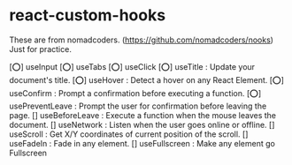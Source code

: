 # react-custom-hooks

These are from nomadcoders. (https://github.com/nomadcoders/nooks)
Just for practice.

[⭕] useInput
[⭕] useTabs
[⭕] useClick
[⭕] useTitle : Update your document's title.
[⭕] useHover : Detect a hover on any React Element.
[⭕] useConfirm : Prompt a confirmation before executing a function.
[⭕] usePreventLeave : Prompt the user for confirmation before leaving the page.
[] useBeforeLeave : Execute a function when the mouse leaves the document.
[] useNetwork : Listen when the user goes online or offline.
[] useScroll : Get X/Y coordinates of current position of the scroll.
[] useFadeIn : Fade in any element.
[] useFullscreen : Make any element go Fullscreen
